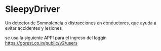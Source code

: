 # SleepyDriver
Un detector de Somnolencia o distracciones en conductores, que ayuda a evitar accidentes y lesiones

se usa la siguiente APPI para el ingreso del loggin https://gorest.co.in/public/v2/users
